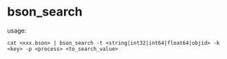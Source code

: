 # bson_search

usage:

`cat <xxx.bson> | bson_search -t <string|int32|int64|float64|objid> -k <key> -p <process> <to_search_value>`
